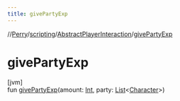 ```yaml
---
title: givePartyExp
---
```

//[Perry](../../../index.html)/[scripting](../index.html)/[AbstractPlayerInteraction](index.html)/[givePartyExp](give-party-exp.html)



# givePartyExp



[jvm]\
fun [givePartyExp](give-party-exp.html)(amount: [Int](https://kotlinlang.org/api/latest/jvm/stdlib/kotlin/-int/index.html), party: [List](https://kotlinlang.org/api/latest/jvm/stdlib/kotlin.collections/-list/index.html)<[Character](../../client/-character/index.html)>)




